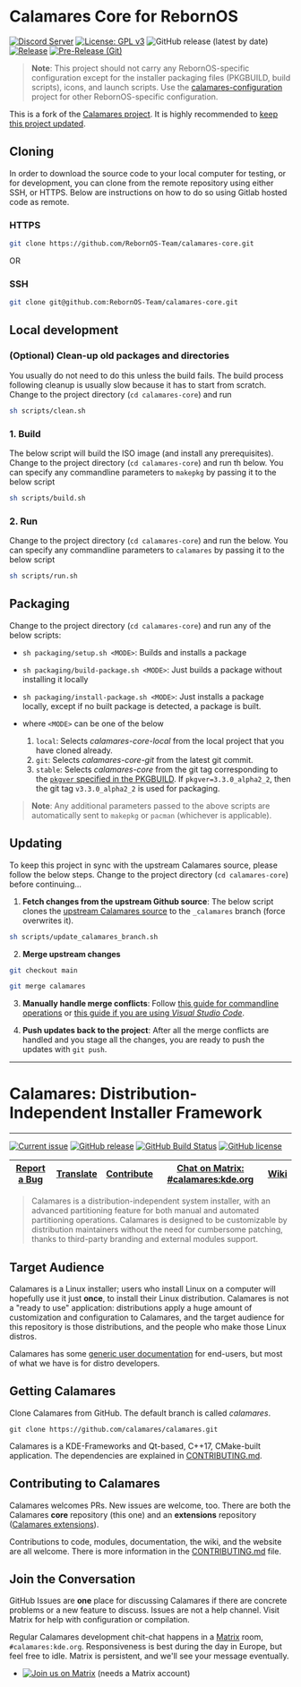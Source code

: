 <!-- SPDX-FileCopyrightText: no
     SPDX-License-Identifier: CC0-1.0
-->
# Calamares Core for RebornOS

[![Discord Server](https://dcbadge.vercel.app/api/server/cU5s6MPpQH?style=flat)](https://discord.gg/cU5s6MPpQH)
[![License: GPL v3](https://img.shields.io/badge/License-GPLv3-blue.svg)](https://www.gnu.org/licenses/gpl-3.0)
![GitHub release (latest by date)](https://img.shields.io/github/v/release/rebornos-team/calamares-core)
[![Release](https://github.com/RebornOS-Team/calamares-core/actions/workflows/release.yml/badge.svg)](https://github.com/RebornOS-Team/calamares-core/actions/workflows/release.yml)
[![Pre-Release (Git)](https://github.com/RebornOS-Team/calamares-core/actions/workflows/pre_release.yml/badge.svg)](https://github.com/RebornOS-Team/calamares-core/actions/workflows/pre_release.yml)

> **Note**: This project should not carry any RebornOS-specific configuration except for the installer packaging files (PKGBUILD, build scripts), icons, and launch scripts. Use the [calamares-configuration](https://github.com/RebornOS-Team/calamares-configuration) project for other RebornOS-specific configuration.

This is a fork of the [Calamares project](https://github.com/calamares/calamares). It is highly recommended to [keep this project updated](https://github.com/RebornOS-Team/calamares-core#updating).

## Cloning

In order to download the source code to your local computer for testing, or for development, you can clone from the remote repository using either SSH, or HTTPS. Below are instructions on how to do so using Gitlab hosted code as remote.

### HTTPS

```bash
git clone https://github.com/RebornOS-Team/calamares-core.git 
```

OR

### SSH

```bash
git clone git@github.com:RebornOS-Team/calamares-core.git
```

## Local development

### (Optional) Clean-up old packages and directories

You usually do not need to do this unless the build fails.
The build process following cleanup is usually slow because it has to start from scratch. Change to the project directory (`cd calamares-core`) and run
```bash
sh scripts/clean.sh
```

### 1. Build

The below script will build the ISO image (and install any prerequisites). Change to the project directory (`cd calamares-core`) and run th below. You can specify any commandline parameters to `makepkg` by passing it to the below script

```bash
sh scripts/build.sh
```

### 2. Run
Change to the project directory (`cd calamares-core`) and run the below. You can specify any commandline parameters to `calamares` by passing it to the below script

```bash
sh scripts/run.sh
```

## Packaging

Change to the project directory (`cd calamares-core`) and run any of the below scripts:
- `sh packaging/setup.sh <MODE>`: Builds and installs a package
- `sh packaging/build-package.sh <MODE>`: Just builds a package without installing it locally
- `sh packaging/install-package.sh <MODE>`: Just installs a package locally, except if no built package is detected, a package is built.

- where `<MODE>` can be one of the below
     1. `local`: Selects *calamares-core-local* from the local project that you have cloned already.
     2. `git`: Selects *calamares-core-git* from the latest git commit.
     3. `stable`: Selects *calamares-core* from the git tag corresponding to the [`pkgver` specified in the PKGBUILD](https://github.com/RebornOS-Team/calamares-core/blob/main/packaging/calamares-core/PKGBUILD#L4). If `pkgver=3.3.0_alpha2_2`, then the git tag `v3.3.0_alpha2_2` is used for packaging. 
     
> **Note**: Any additional parameters passed to the above scripts are automatically sent to `makepkg` or `pacman` (whichever is applicable).

## Updating

To keep this project in sync with the upstream Calamares source, please follow the below steps. Change to the project directory (`cd calamares-core`) before continuing...

1. **Fetch changes from the upstream Github source**: The below script clones the [upstream Calamares source](https://github.com/calamares/calamares) to the `_calamares` branch (force overwrites it).
```sh
sh scripts/update_calamares_branch.sh
```

2. **Merge upstream changes**
```sh
git checkout main

git merge calamares
```

3. **Manually handle merge conflicts**: Follow [this guide for commandline operations](https://www.atlassian.com/git/tutorials/using-branches/merge-conflicts) or [this guide if you are using *Visual Studio Code*](https://code.visualstudio.com/docs/sourcecontrol/overview#_merge-conflicts).

4. **Push updates back to the project**: After all the merge conflicts are handled and you stage all the changes, you are ready to push the updates with `git push`.

---

# Calamares: Distribution-Independent Installer Framework
---------

[![Current issue](https://img.shields.io/badge/issue-in_progress-FE9B48)](https://github.com/calamares/calamares/labels/hacking%3A%20in-progress)
[![GitHub release](https://img.shields.io/github/release/calamares/calamares.svg)](https://github.com/calamares/calamares/releases)
[![GitHub Build Status](https://img.shields.io/github/actions/workflow/status/calamares/calamares/push.yml)](https://github.com/calamares/calamares/actions?query=workflow%3Aci)
[![GitHub license](https://img.shields.io/badge/license-Multiple-green)](https://github.com/calamares/calamares/tree/calamares/LICENSES)


| [Report a Bug](https://github.com/calamares/calamares/issues/new) | [Translate](https://app.transifex.com/calamares/calamares/) | [Contribute](CONTRIBUTING.md) | [Chat on Matrix: #calamares:kde.org](https://webchat.kde.org/#/room/%23calamares:kde.org) | [Wiki](https://github.com/calamares/calamares/wiki) |
|:--:|:--:|:--:|:--:|:--:|


> Calamares is a distribution-independent system installer, with an advanced partitioning
> feature for both manual and automated partitioning operations. Calamares is designed to
> be customizable by distribution maintainers without the need for cumbersome patching,
> thanks to third-party branding and external modules support.

## Target Audience

Calamares is a Linux installer; users who install Linux on a computer will hopefully
use it just **once**, to install their Linux distribution. Calamares is not
a "ready to use" application: distributions apply a huge amount of customization
and configuration to Calamares, and the target audience for this repository
is those distributions, and the people who make those Linux distros.

Calamares has some [generic user documentation](https://calamares.io/docs/users-guide/)
for end-users, but most of what we have is for distro developers.

## Getting Calamares

Clone Calamares from GitHub. The default branch is called *calamares*.

```
git clone https://github.com/calamares/calamares.git
```

Calamares is a KDE-Frameworks and Qt-based, C++17, CMake-built application.
The dependencies are explained in [CONTRIBUTING.md](CONTRIBUTING.md).

## Contributing to Calamares

Calamares welcomes PRs. New issues are welcome, too.
There are both the Calamares **core** repository (this one)
and an **extensions** repository ([Calamares extensions](https://github.com/calamares/calamares-extensions)).

Contributions to code, modules, documentation, the wiki, and the website are all welcome.
There is more information in the [CONTRIBUTING.md](CONTRIBUTING.md) file.

## Join the Conversation

GitHub Issues are **one** place for discussing Calamares if there are concrete
problems or a new feature to discuss.
Issues are not a help channel.
Visit Matrix for help with configuration or compilation.

Regular Calamares development chit-chat happens in a [Matrix](https://matrix.org/)
room, `#calamares:kde.org`. Responsiveness is best during the day
in Europe, but feel free to idle.
Matrix is persistent, and we'll see your message eventually.

* [![Join us on Matrix](https://img.shields.io/badge/Matrix-%23calamares:kde.org-blue)](https://webchat.kde.org/#/room/%23calamares:kde.org) (needs a Matrix account)

